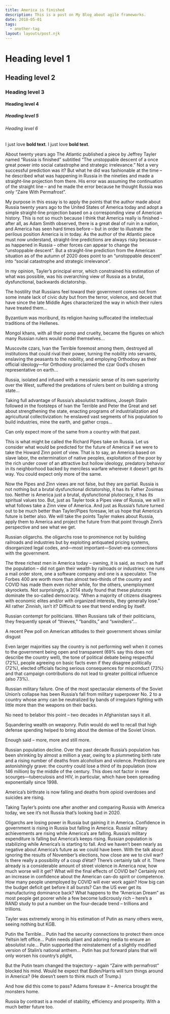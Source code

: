 ```yaml
---
title: America is finished
description: This is a post on My Blog about agile frameworks.
date: 2018-05-01
tags:
  - another-tag
layout: layouts/post.njk
---
```


# Heading level 1

## Heading level 2

### Heading level 3

#### Heading level 4

##### Heading level 5

###### Heading level 6

I just love **bold text**.
I just love __bold text__.


About twenty years ago The Atlantic published a piece by Jeffrey Tayler named “Russia is finished” subtitled “The unstoppable descent of a once great power into social catastrophe and strategic irrelevance.” Not a very successful prediction was it? But what he did was fashionable at the time – he described what was happening in Russia in the nineties and made a straight-line projection from there. His error was assuming the continuation of the straight line – and he made the error because he thought Russia was only “Zaire With Permafrost”.

My purpose in this essay is to apply the points that the author made about Russia twenty years ago to the United States of America today and adopt a simple straight-line projection based on a corresponding view of American history. This is not so much because I think that America really is finished – after all, as Adam Smith observed, there is a great deal of ruin in a nation, and America has seen hard times before – but in order to illustrate the perilous position America is in today. As the author of the Atlantic piece must now understand, straight-line predictions are always risky because – as happened in Russia – other forces can appear to change the “unstoppable descent”. But a straight-line prediction from the American situation as of the autumn of 2020 does point to an “unstoppable descent” into “social catastrophe and strategic irrelevance”.

In my opinion, Tayler’s principal error, which constrained his estimation of what was possible, was his overarching view of Russia as a brutal, dysfunctional, backwards dictatorship.

The hostility that Russians feel toward their government comes not from some innate lack of civic duty but from the terror, violence, and deceit that have since the late Middle Ages characterized the way in which their rulers have treated them…

Byzantium was moribund, its religion having suffocated the intellectual traditions of the Hellenes.

Mongol khans, with all their pomp and cruelty, became the figures on which many Russian rulers would model themselves…

Muscovite czars, Ivan the Terrible foremost among them, destroyed all institutions that could rival their power, turning the nobility into servants, enslaving the peasants to the nobility, and employing Orthodoxy as their official ideology—for Orthodoxy proclaimed the czar God’s chosen representative on earth…

Russia, isolated and infused with a messianic sense of its own superiority over the West, suffered the predations of rulers bent on building a strong state…

Taking full advantage of Russia’s absolutist traditions, Joseph Stalin followed in the footsteps of Ivan the Terrible and Peter the Great and set about strengthening the state, enacting programs of industrialization and agricultural collectivization: he enslaved vast segments of his population to build industries, mine the earth, and gather crops…

Can only expect more of the same from a country with that past.

This is what might be called the Richard Pipes take on Russia. Let us consider what would be predicted for the future of America if we were to take the Howard Zinn point of view. That is to say, an America based on slave labor, the extermination of native peoples, exploitation of the poor by the rich under cover of an attractive but hollow ideology, predatory behavior in its neighborhood backed by merciless warfare wherever it doesn’t get its way. You could expect only more of the same.

Now the Pipes and Zinn views are not false, but they are partial. Russia is not nothing but a brutal dysfunctional dictatorship, it has its Father Zosimas too. Neither is America just a brutal, dysfunctional plutocracy, it has its spiritual values too. But, just as Tayler took a Pipes view of Russia, we will in what follows take a Zinn view of America. And just as Russia’s future turned out to be much better than Tayler/Pipes foresaw, let us hope that America’s future is better also. We will take the points Tayler makes about Russia, apply them to America and project the future from that point through Zinn’s perspective and see what we get.

Russian oligarchs.
the oligarchs rose to prominence not by building railroads and industries but by exploiting antiquated pricing systems, disorganized legal codes, and—most important—Soviet-era connections with the government.

The three richest men in America today – owning, it is said, as much as half the population – did not gain their wealth by railroads or industries; one runs a mail order store, one a software company and one is a speculator. The Forbes 400 are worth more than almost two-thirds of the country and COVID has made them even richer while, for the others, unemployment skyrockets. Not surprisingly, a 2014 study found that these plutocrats dominate the so-called democracy. “When a majority of citizens disagrees with economic elites and/or with organized interests, they generally lose.” All rather Zinnish, isn’t it? Difficult to see that trend ending by itself.

Russian contempt for politicians.
When Russians talk of their politicians, they frequently speak of “thieves,” “bandits,” and “swindlers”…

A recent Pew poll on American attitudes to their government shows similar disgust

Even larger majorities say the country is not performing well when it comes to the government being open and transparent (69% say this does not describe the country well), the tone of political debate being respectful (72%), people agreeing on basic facts even if they disagree politically (72%), elected officials facing serious consequences for misconduct (73%) and that campaign contributions do not lead to greater political influence (also 73%).

Russian military failure.
One of the most spectacular elements of the Soviet Union’s collapse has been Russia’s fall from military superpower No. 2 to a country whose army can be neutralized by bands of irregulars fighting with little more than the weapons on their backs.

No need to belabor this point – two decades in Afghanistan says it all.

Squandering wealth on weaponry.
Putin would do well to recall that high defense spending helped to bring about the demise of the Soviet Union.

Enough said – more, more and still more.

Russian population decline.
Over the past decade Russia’s population has been shrinking by almost a million a year, owing to a plummeting birth rate and a rising number of deaths from alcoholism and violence. Predictions are astonishingly grave: the country could lose a third of its population (now 146 million) by the middle of the century. This does not factor in new scourges—tuberculosis and HIV, in particular, which have been spreading exponentially since 1998.

America’s birthrate is now falling and deaths from opioid overdoses and suicides are rising.

Taking Tayler’s points one after another and comparing Russia with America today, we see it’s not Russia that’s looking bad in 2020.

Oligarchs are losing power in Russia but gaining it in America.
Confidence in government is rising in Russia but falling in America.
Russia’ military achievements are rising while America’s are falling.
Russia’s military expenditure is falling but America’s keeps rising.
Russian population is stabilizing while America’s is starting to fall.
And we haven’t been nearly as negative about America’s future as we could have been. With the talk about ignoring the results of November’s elections, how close are we to civil war? Is there really a possibility of a coup d’état? There’s certainly talk of it. There already is a considerable amount of street violence in America now, how much worse will it get? What will the final effects of COVID be? Certainly not an increase in confidence about the American can-do spirit or competence. How many people unemployed by COVID will ever work again? How big can the budget deficit get before it all bursts? Can the US ever get its manufacturing dominance back? What happens to the “American Dream” as most people get poorer while a few become ludicrously rich – here’s a RAND study to put a number on the four-decade trend – trillions and trillions.

Tayler was extremely wrong in his estimation of Putin as many others were, seeing nothing but KGB.

Putin the Terrible… Putin had the security connections to protect them once Yeltsin left office… Putin needs pliant and adoring media to ensure an absolutist rule… Putin supported the reinstatement of a slightly modified version of Stalin’s national anthem… Putin has put forward plans that will only worsen his country’s plight,

But the Putin team changed the trajectory – again “Zaire with permafrost” blocked his mind. Would he expect that Biden/Harris will turn things around in America? (He doesn’t seem to think much of Trump.)

And how did this come to pass? Adams foresaw it – America brought the monsters home.

Russia by contrast is a model of stability, efficiency and prosperity. With a much better future too.